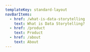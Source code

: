 ```yaml
---
templateKey: standard-layout
navBarItems:
  - href: /what-is-data-storytelling
    text: What is Data Storytelling?
  - href: /product
    text: Product
  - href: /about
    text: About
---
```



